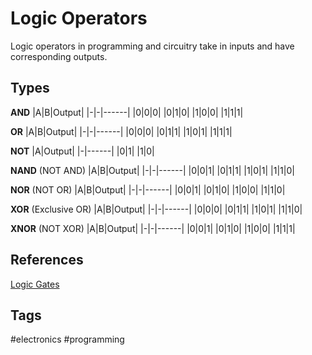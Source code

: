 # Logic Operators

Logic operators in programming and circuitry take in inputs and have corresponding outputs.   

## Types
**AND**
|A|B|Output|
|-|-|------|
|0|0|0|
|0|1|0|
|1|0|0|
|1|1|1|

**OR**
|A|B|Output|
|-|-|------|
|0|0|0|
|0|1|1|
|1|0|1|
|1|1|1|

**NOT**
|A|Output|
|-|------|
|0|1|
|1|0|

**NAND** (NOT AND)
|A|B|Output|
|-|-|------|
|0|0|1|
|0|1|1|
|1|0|1|
|1|1|0|

**NOR** (NOT OR)
|A|B|Output|
|-|-|------|
|0|0|1|
|0|1|0|
|1|0|0|
|1|1|0|

**XOR** (Exclusive OR)
|A|B|Output|
|-|-|------|
|0|0|0|
|0|1|1|
|1|0|1|
|1|1|0|

**XNOR** (NOT XOR)
|A|B|Output|
|-|-|------|
|0|0|1|
|0|1|0|
|1|0|0|
|1|1|1|

## References
[Logic Gates](https://instrumentationtools.com/wp-content/uploads/2017/07/instrumentationtools.com_digital-logic-gates-truthtables.png)

## Tags
#electronics #programming
